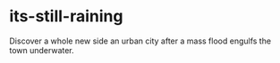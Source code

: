 # its-still-raining
Discover a whole new side an urban city after a mass flood engulfs the town underwater.
